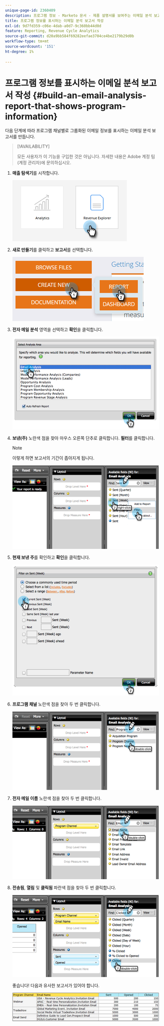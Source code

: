 ```yaml
---
unique-page-id: 2360409
description: 프로그램 정보 - Marketo 문서 - 제품 설명서를 보여주는 이메일 분석 보고서 작성
title: 프로그램 정보를 표시하는 이메일 분석 보고서 작성
exl-id: 9d7fd359-c06e-4dab-a0d7-9c360bb44d0d
feature: Reporting, Revenue Cycle Analytics
source-git-commit: d20a9bb584f69282eefae3704ce4be2179b29d0b
workflow-type: tm+mt
source-wordcount: '151'
ht-degree: 1%

---
```


# 프로그램 정보를 표시하는 이메일 분석 보고서 작성 {#build-an-email-analysis-report-that-shows-program-information}

다음 단계에 따라 프로그램 채널별로 그룹화된 이메일 정보를 표시하는 이메일 분석 보고서를 만듭니다.

>[!AVAILABILITY]
>
>모든 사용자가 이 기능을 구입한 것은 아닙니다. 자세한 내용은 Adobe 계정 팀(계정 관리자)에 문의하십시오.

1. **매출 탐색기**&#x200B;를 시작합니다.

   ![](assets/report-that-shows-program-information-1.png)

1. **새로 만들기**&#x200B;를 클릭하고 **보고서**&#x200B;를 선택합니다.

   ![](assets/report-that-shows-program-information-2.png)

1. **전자 메일 분석** 영역을 선택하고 **확인**&#x200B;을 클릭합니다.

   ![](assets/image2014-9-17-19-3a43-3a20.png)

1. **보낸(주)** 노란색 점을 찾아 마우스 오른쪽 단추로 클릭합니다. **필터**&#x200B;를 클릭합니다.

   >[!NOTE]
   >
   >이렇게 하면 보고서의 기간이 좁아지게 됩니다.

   ![](assets/image2014-9-17-19-3a43-3a49.png)

1. **현재 보낸 주**&#x200B;를 확인하고 **확인**&#x200B;을 클릭합니다.

   ![](assets/image2014-9-17-19-3a43-3a59.png)

1. **프로그램 채널** 노란색 점을 찾아 두 번 클릭합니다.

   ![](assets/image2014-9-17-19-3a44-3a14.png)

1. **전자 메일 이름** 노란색 점을 찾아 두 번 클릭합니다.

   ![](assets/image2014-9-17-19-3a44-3a34.png)

1. **전송됨**, **열림** 및 **클릭됨** 파란색 점을 찾아 두 번 클릭합니다.

   ![](assets/image2014-9-17-19-3a44-3a41.png)

   좋습니다! 다음과 유사한 보고서가 있어야 합니다.

   ![](assets/image2014-9-17-19-3a45-3a1.png)
